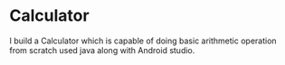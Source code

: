 # Calculator
I build a Calculator which is capable of doing basic arithmetic operation from scratch used java along with Android studio.
